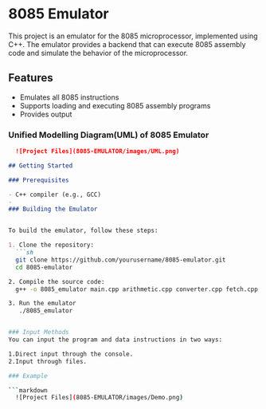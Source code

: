 # 8085 Emulator

This project is an emulator for the 8085 microprocessor, implemented using C++.
The emulator provides a backend that can execute 8085 assembly code and simulate the behavior of the microprocessor.

## Features

- Emulates all 8085 instructions
- Supports loading and executing 8085 assembly programs
- Provides  output

### Unified Modelling Diagram(UML) of 8085 Emulator

 ```markdown
   ![Project Files](8085-EMULATOR/images/UML.png)

## Getting Started

### Prerequisites

- C++ compiler (e.g., GCC)
- 
### Building the Emulator


To build the emulator, follow these steps:

1. Clone the repository:
   ```sh
   git clone https://github.com/yourusername/8085-emulator.git
   cd 8085-emulator

2. Compile the source code:
   g++ -o 8085_emulator main.cpp arithmetic.cpp converter.cpp fetch.cpp loadstore.cpp logical.cpp

3. Run the emulator
    ./8085_emulator


### Input Methods
You can input the program and data instructions in two ways:

1.Direct input through the console.
2.Input through files.

### Example

 ```markdown
   ![Project Files](8085-EMULATOR/images/Demo.png)

